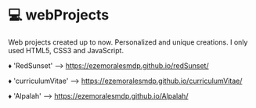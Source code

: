 # :computer: webProjects
Web projects created up to now. Personalized and unique creations. I only used HTML5, CSS3 and JavaScript.

:diamonds: 'RedSunset' --> https://ezemoralesmdp.github.io/redSunset/

:diamonds: 'curriculumVitae' --> https://ezemoralesmdp.github.io/curriculumVitae/

:diamonds: 'Alpalah' --> https://ezemoralesmdp.github.io/Alpalah/
